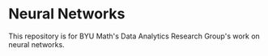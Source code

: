 # Neural Networks

This repository is for BYU Math's Data Analytics Research Group's work on neural networks.

